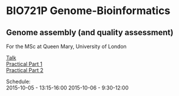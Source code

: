 # BIO721P Genome-Bioinformatics
## Genome assembly (and quality assessment)
For the MSc at Queen Mary, University of London

[Talk](http://bmpvieira.com/assembly15)  
[Practical Part 1](http://bmpvieira.com/assembly15-practical1)  
[Practical Part 2](http://bmpvieira.com/assembly15-practical2)  

Schedule:  
2015-10-05 - 13:15-16:00
2015-10-06 - 9:30-12:00
